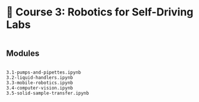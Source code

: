 # 🦾 Course 3: Robotics for Self-Driving Labs

```{include} ./overview.md
```

## Modules

```{include} ./../getting-started.md
```

```{nbgallery}
3.1-pumps-and-pipettes.ipynb
3.2-liquid-handlers.ipynb
3.3-mobile-robotics.ipynb
3.4-computer-vision.ipynb
3.5-solid-sample-transfer.ipynb
```
